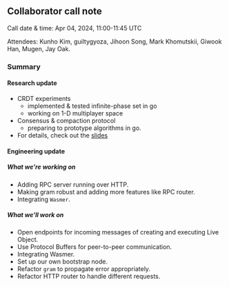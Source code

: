 ## Collaborator call note
Call date & time: Apr 04, 2024, 11:00-11:45 UTC

Attendees: Kunho Kim, guiltygyoza, Jihoon Song, Mark Khomutskii, Giwook Han, Mugen, Jay Oak.

### Summary
#### Research update
- CRDT experiments
  - implemented & tested infinite-phase set in go
  - working on 1-D multiplayer space
- Consensus & compaction protocol
  - preparing to prototype algorithms in go.
- For details, check out the [slides](./research-slides.pdf)

#### Engineering update
##### What we're working on
- Adding RPC server running over HTTP.
- Making gram robust and adding more features like RPC router.
- Integrating `Wasmer`.

##### What we'll work on
- Open endpoints for incoming messages of creating and executing Live Object.
- Use Protocol Buffers for peer-to-peer communication.
- Integrating Wasmer.
- Set up our own bootstrap node.
- Refactor `gram` to propagate error appropriately.
- Refactor HTTP router to handle different requests.
